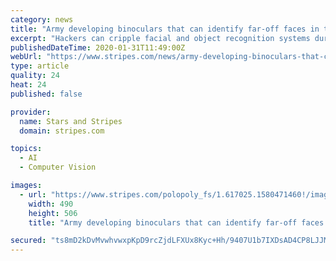 ```yaml
---
category: news
title: "Army developing binoculars that can identify far-off faces in the dark"
excerpt: "Hackers can cripple facial and object recognition systems during development, said MaryAnne Fields, program manager for intelligent systems at the Army Research Office. The Army recently funded ..."
publishedDateTime: 2020-01-31T11:49:00Z
webUrl: "https://www.stripes.com/news/army-developing-binoculars-that-can-identify-far-off-faces-in-the-dark-1.617023"
type: article
quality: 24
heat: 24
published: false

provider:
  name: Stars and Stripes
  domain: stripes.com

topics:
  - AI
  - Computer Vision

images:
  - url: "https://www.stripes.com/polopoly_fs/1.617025.1580471460!/image/image.jpg_gen/derivatives/landscape_490/image.jpg"
    width: 490
    height: 506
    title: "Army developing binoculars that can identify far-off faces in the dark"

secured: "ts8mD2kDvMvwhvwxpKpD9rcZjdLFXUx8Kyc+Hh/9407U1b7IXDsAD4CP8LJJMNlBkf2MAVa1uoqXgHqxVuxVuCIYpqCZK3vYS9wykUpRhP1jkTQBU7xsP5wu7wZ0xwH6eY0soTgBlL36A0Bmj+QjQoMI9rZn+AmsPYjFsXVGEstTy1NLVQBFk0aYO+mwBGoYsw5u7R6cdyovPPrkEAsNxeK4qycQq4F+8PzTGFFK0YyRwukYzvQ6gViZTwNqsO9dCgDmor7wX8TsG7IvGJy0jzHvAnQ/NWTo/bccyA7qdUXsWQGVPzx064fys0hmzjMl;miLFD5EXD7ifX+629qlzPw=="
---
```


